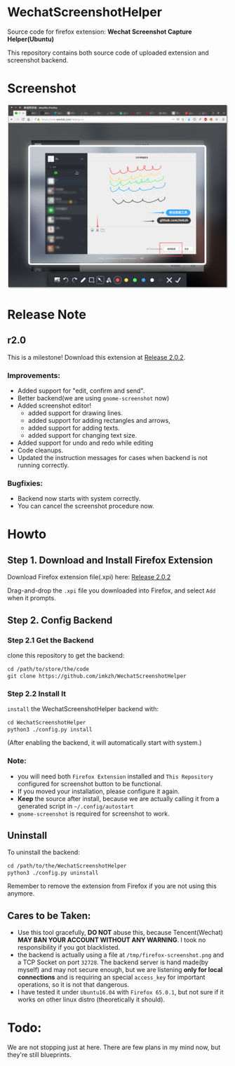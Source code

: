 # WechatScreenshotHelper

Source code for firefox extension: **Wechat Screenshot Capture Helper(Ubuntu)**

This repository contains both source code of uploaded extension and screenshot backend.
# Screenshot
![Screenshot1](https://raw.githubusercontent.com/imkzh/WechatScreenshotHelper/master/screenshot/screenshot.png "Wechat Screenshot Helper! Edit, confirm and send!")

# Release Note

## r2.0
This is a milestone! Download this extension at [Release 2.0.2](https://github.com/imkzh/WechatScreenshotHelper/releases/tag/r2.0.2).

### Improvements:
* Added support for "edit, confirm and send".
* Better backend(we are using `gnome-screenshot` now)
* Added screenshot editor!
    * added support for drawing lines.
    * added support for adding rectangles and arrows,
    * added support for adding texts. 
    * added support for changing text size.
* Added support for undo and redo while editing
* Code cleanups.
* Updated the instruction messages for cases when backend is not running correctly.

### Bugfixies:
* Backend now starts with system correctly.
* You can cancel the screenshot procedure now.



# Howto

## Step 1. Download and Install Firefox Extension
Download Firefox extension file(.xpi) here: [Release 2.0.2](https://github.com/imkzh/WechatScreenshotHelper/releases/tag/r2.0.2)

Drag-and-drop the `.xpi` file you downloaded into Firefox, and select `Add` when it prompts.

## Step 2. Config Backend

### Step 2.1 Get the Backend

clone this repository to get the backend:

    cd /path/to/store/the/code
    git clone https://github.com/imkzh/WechatScreenshotHelper

### Step 2.2 Install It

`install` the WechatScreenshotHelper backend with:

    cd WechatScreenshotHelper
    python3 ./config.py install

(After enabling the backend, it will automatically start with system.)

### Note: 

* you will need both `Firefox Extension` installed and `This Repository` configured for screenshot button to be functional.
* If you moved your installation, please configure it again.
* **Keep** the source after install, because we are actually calling it from a generated script in `~/.config/autostart`
* `gnome-screenshot` is required for screenshot to work.

## Uninstall

To uninstall the backend:

    cd /path/to/the/WechatScreenshotHelper
    python3 ./config.py uninstall

Remember to remove the extension from Firefox if you are not using this anymore.

## Cares to be Taken:

* Use this tool gracefully, **DO NOT** abuse this, because Tencent(Wechat) **MAY BAN YOUR ACCOUNT WITHOUT ANY WARNING**. I took no responsibility if you got blacklisted.
* the backend is actually using a file at `/tmp/firefox-screenshot.png` and a TCP Socket on port `32728`. The backend server is hand made(by myself) and may not secure enough, but we are listening **only for local connections** and is requiring an special `access_key` for important operations, so it is not that dangerous.
* I have tested it under `Ubuntu16.04` with `Firefox 65.0.1`, but not sure if it works on other linux distro (theoretically it should).

# Todo:
We are not stopping just at here. There are few plans in my mind now, but they're still blueprints.
